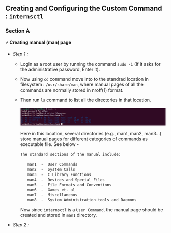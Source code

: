 ## Creating and Configuring the Custom Command : `internsctl`
### Section A
⚡ **Creating manual (man) page**
- *Step 1 :* 
  * Login as a root user by running the command `sudo -i` (If it asks for the administrative password, Enter it).
  * Now using `cd` command move into to the standrad location in filesystem : `/usr/share/man`, where manual pages of all the commands are normally stored in nroff(1) format.
  * Then run `ls` command to list all the directories in that location.\
  \
    <img src = "/images/img_1.png">
  
    Here in this location, several directories (e.g., man1, man2, man3...) store manual pages for different categories of commands as executable file. See below -

     ```
     The standard sections of the manual include:

        man1  -  User Commands
        man2  -  System Calls
        man3  -  C Library Functions
        man4  -  Devices and Special Files
        man5  -  File Formats and Conventions
        man6  -  Games et. al
        man7  -  Miscellaneous
        man8  -  System Administration tools and Daemons
     ```
     Now since `internsctl` is a `User Command`, the manual page should be created and stored in `man1` directory.
   
- *Step 2 :* 
